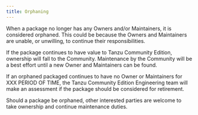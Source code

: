 ```yaml
---
title: Orphaning
---
```


When a package no longer has any Owners and/or Maintainers, it is considered orphaned. This could be because the Owners and Maintainers are unable, or unwilling, to continue their responsibilities.

If the package continues to have value to Tanzu Community Edition, ownership will fall to the Community. Maintenance by the Community will be a best effort until a new Owner and Maintainers can be found.

If an orphaned packaged continues to have no Owner or Maintainers for XXX PERIOD OF TIME, the Tanzu Community Edition Engineering team will make an assessment if the package should be considered for retirement.

Should a package be orphaned, other interested parties are welcome to take ownership and continue maintenance duties.
